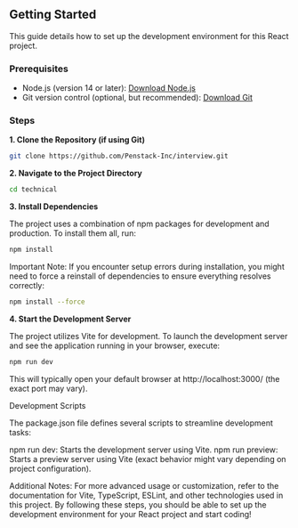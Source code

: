 ## Getting Started

This guide details how to set up the development environment for this React project.

### Prerequisites

* Node.js (version 14 or later): [Download Node.js](https://nodejs.org/en/download)
* Git version control (optional, but recommended): [Download Git](https://git-scm.com/downloads)

### Steps

**1. Clone the Repository (if using Git)**

```Bash
git clone https://github.com/Penstack-Inc/interview.git
```

**2. Navigate to the Project Directory**

```Bash
cd technical
```

**3. Install Dependencies**

The project uses a combination of npm packages for development and production. To install them all, run:

```Bash
npm install
```

Important Note: If you encounter setup errors during installation, you might need to force a reinstall of dependencies to ensure everything resolves correctly:

```Bash
npm install --force
```

**4. Start the Development Server**

The project utilizes Vite for development. To launch the development server and see the application running in your browser, execute:

```Bash
npm run dev
```

This will typically open your default browser at http://localhost:3000/ (the exact port may vary).

Development Scripts

The package.json file defines several scripts to streamline development tasks:

npm run dev: Starts the development server using Vite.
npm run preview: Starts a preview server using Vite (exact behavior might vary depending on project configuration).

Additional Notes: For more advanced usage or customization, refer to the documentation for Vite, TypeScript, ESLint, and other technologies used in this project.
By following these steps, you should be able to set up the development environment for your React project and start coding!

